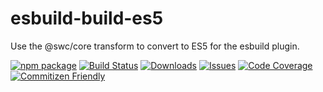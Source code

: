 # esbuild-build-es5

Use the @swc/core transform to convert to ES5 for the esbuild plugin.

[![npm package][npm-img]][npm-url]
[![Build Status][build-img]][build-url]
[![Downloads][downloads-img]][downloads-url]
[![Issues][issues-img]][issues-url]
[![Code Coverage][codecov-img]][codecov-url]
[![Commitizen Friendly][commitizen-img]][commitizen-url]


[build-img]:https://github.com/noyobo/oxc-import-tramsformer/actions/workflows/ci.yml/badge.svg
[build-url]:https://github.com/noyobo/oxc-import-tramsformer/actions/workflows/ci.yml
[downloads-img]:https://img.shields.io/npm/dt/oxc-import-tramsformer
[downloads-url]:https://www.npmtrends.com/oxc-import-tramsformer
[npm-img]:https://img.shields.io/npm/v/oxc-import-tramsformer
[npm-url]:https://www.npmjs.com/package/oxc-import-tramsformer
[issues-img]:https://img.shields.io/github/issues/noyobo/oxc-import-tramsformer
[issues-url]:https://github.com/noyobo/oxc-import-tramsformer/issues
[codecov-img]:https://codecov.io/gh/noyobo/oxc-import-tramsformer/branch/main/graph/badge.svg
[codecov-url]:https://codecov.io/gh/noyobo/oxc-import-tramsformer
[commitizen-img]:https://img.shields.io/badge/commitizen-friendly-brightgreen.svg
[commitizen-url]:http://commitizen.github.io/cz-cli/
